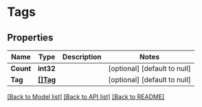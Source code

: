 # Tags

## Properties
Name | Type | Description | Notes
------------ | ------------- | ------------- | -------------
**Count** | **int32** |  | [optional] [default to null]
**Tag** | [**[]Tag**](tag.md) |  | [optional] [default to null]

[[Back to Model list]](../README.md#documentation-for-models) [[Back to API list]](../README.md#documentation-for-api-endpoints) [[Back to README]](../README.md)


